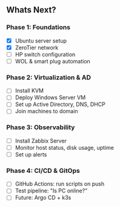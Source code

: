 ##  Whats Next?

### Phase 1: Foundations
- [x] Ubuntu server setup
- [x] ZeroTier network
- [ ] HP switch configuration
- [ ] WOL & smart plug automation

### Phase 2: Virtualization & AD
- [ ] Install KVM
- [ ] Deploy Windows Server VM
- [ ] Set up Active Directory, DNS, DHCP
- [ ] Join machines to domain

### Phase 3: Observability
- [ ] Install Zabbix Server
- [ ] Monitor host status, disk usage, uptime
- [ ] Set up alerts

### Phase 4: CI/CD & GitOps
- [ ] GitHub Actions: run scripts on push
- [ ] Test pipeline: "Is PC online?"
- [ ] Future: Argo CD + k3s
